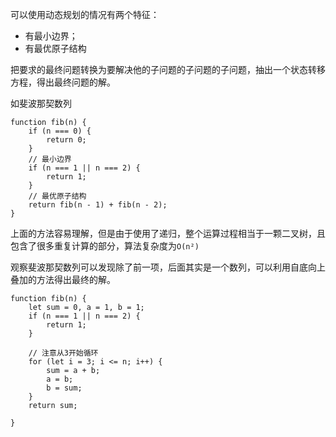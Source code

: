 可以使用动态规划的情况有两个特征：
- 有最小边界；
- 有最优原子结构

把要求的最终问题转换为要解决他的子问题的子问题的子问题，抽出一个状态转移方程，得出最终问题的解。

如斐波那契数列
```
function fib(n) {
    if (n === 0) {
        return 0;
    }
    // 最小边界
    if (n === 1 || n === 2) {
        return 1;
    }
    // 最优原子结构
    return fib(n - 1) + fib(n - 2);
}
```

上面的方法容易理解，但是由于使用了递归，整个运算过程相当于一颗二叉树，且包含了很多重复计算的部分，算法复杂度为```O(n²)```

观察斐波那契数列可以发现除了前一项，后面其实是一个数列，可以利用自底向上叠加的方法得出最终的解。
```
function fib(n) {
    let sum = 0, a = 1, b = 1;
    if (n === 1 || n === 2) {
        return 1;
    }

    // 注意从3开始循环
    for (let i = 3; i <= n; i++) {
        sum = a + b;
        a = b;
        b = sum;
    }
    return sum;
    
}
```